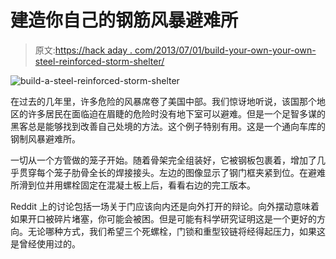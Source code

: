 # 建造你自己的钢筋风暴避难所

> 原文:[https://hack aday . com/2013/07/01/build-your-own-your-own-steel-reinforced-storm-shelter/](https://hackaday.com/2013/07/01/build-your-own-steel-reinforced-storm-shelter/)

![build-a-steel-reinforced-storm-shelter](../Images/24526f8377ed42e2eb529d3bbf19b532.png)

在过去的几年里，许多危险的风暴席卷了美国中部。我们惊讶地听说，该国那个地区的许多居民在面临迫在眉睫的危险时没有地下室可以避难。但是一个足智多谋的黑客总是能够找到改善自己处境的方法。这个例子特别有用。这是一个通向车库的钢制风暴避难所。

一切从一个方管做的笼子开始。随着骨架完全组装好，它被钢板包裹着，增加了几乎贯穿每个笼子肋骨全长的焊接接头。左边的图像显示了钢门框夹紧到位。在避难所滑到位并用螺栓固定在混凝土板上后，看看右边的完工版本。

Reddit 上的讨论包括一场关于门应该向内还是向外打开的辩论。向外摆动意味着如果开口被碎片堵塞，你可能会被困。但是可能有科学研究证明这是一个更好的方向。无论哪种方式，我们希望三个死螺栓，门锁和重型铰链将经得起压力，如果这是曾经使用过的。